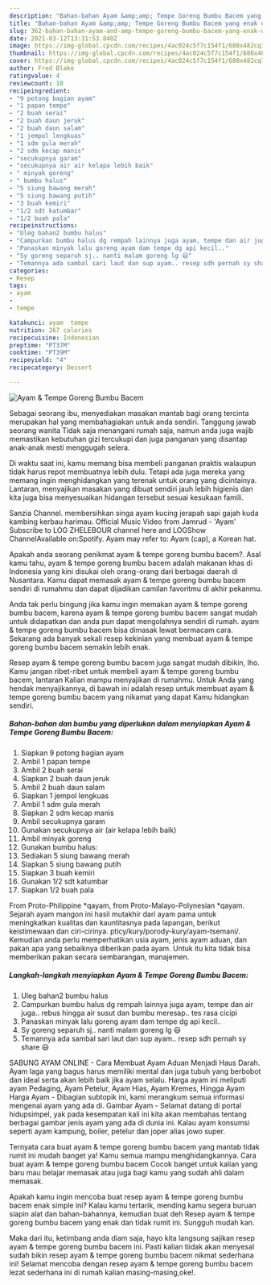 ```yaml
---
description: "Bahan-bahan Ayam &amp;amp; Tempe Goreng Bumbu Bacem yang enak dan Mudah Dibuat"
title: "Bahan-bahan Ayam &amp;amp; Tempe Goreng Bumbu Bacem yang enak dan Mudah Dibuat"
slug: 362-bahan-bahan-ayam-and-amp-tempe-goreng-bumbu-bacem-yang-enak-dan-mudah-dibuat
date: 2021-03-12T13:31:53.840Z
image: https://img-global.cpcdn.com/recipes/4ac024c5f7c154f1/680x482cq70/ayam-tempe-goreng-bumbu-bacem-foto-resep-utama.jpg
thumbnail: https://img-global.cpcdn.com/recipes/4ac024c5f7c154f1/680x482cq70/ayam-tempe-goreng-bumbu-bacem-foto-resep-utama.jpg
cover: https://img-global.cpcdn.com/recipes/4ac024c5f7c154f1/680x482cq70/ayam-tempe-goreng-bumbu-bacem-foto-resep-utama.jpg
author: Fred Blake
ratingvalue: 4
reviewcount: 10
recipeingredient:
- "9 potong bagian ayam"
- "1 papan tempe"
- "2 buah serai"
- "2 buah daun jeruk"
- "2 buah daun salam"
- "1 jempol lengkuas"
- "1 sdm gula merah"
- "2 sdm kecap manis"
- "secukupnya garam"
- "secukupnya air air kelapa lebih baik"
- " minyak goreng"
- " bumbu halus"
- "5 siung bawang merah"
- "5 siung bawang putih"
- "3 buah kemiri"
- "1/2 sdt katumbar"
- "1/2 buah pala"
recipeinstructions:
- "Uleg bahan2 bumbu halus"
- "Campurkan bumbu halus dg rempah lainnya juga ayam, tempe dan air juga.. rebus hingga air susut dan bumbu meresap.. tes rasa cicipi"
- "Panaskan minyak lalu goreng ayam dam tempe dg api kecil.."
- "Sy goreng separuh sj.. nanti malam goreng lg 😃"
- "Temannya ada sambal sari laut dan sup ayam.. resep sdh pernah sy share 😃"
categories:
- Resep
tags:
- ayam
- 
- tempe

katakunci: ayam  tempe 
nutrition: 267 calories
recipecuisine: Indonesian
preptime: "PT37M"
cooktime: "PT39M"
recipeyield: "4"
recipecategory: Dessert

---
```



![Ayam &amp; Tempe Goreng Bumbu Bacem](https://img-global.cpcdn.com/recipes/4ac024c5f7c154f1/680x482cq70/ayam-tempe-goreng-bumbu-bacem-foto-resep-utama.jpg)

Sebagai seorang ibu, menyediakan masakan mantab bagi orang tercinta merupakan hal yang membahagiakan untuk anda sendiri. Tanggung jawab seorang  wanita Tidak saja menangani rumah saja, namun anda juga wajib memastikan kebutuhan gizi tercukupi dan juga panganan yang disantap anak-anak mesti menggugah selera.

Di waktu  saat ini, kamu memang bisa membeli panganan praktis walaupun tidak harus repot membuatnya lebih dulu. Tetapi ada juga mereka yang memang ingin menghidangkan yang terenak untuk orang yang dicintainya. Lantaran, menyajikan masakan yang dibuat sendiri jauh lebih higienis dan kita juga bisa menyesuaikan hidangan tersebut sesuai kesukaan famili. 

Sanzia Channel. membersihkan singa ayam kucing jerapah sapi gajah kuda kambing kerbau harimau. Official Music Video from Jamrud - &#39;Ayam&#39; Subscribe to LOG ZHELEBOUR channel here and LOGShow ChannelAvailable on:Spotify. Ayam may refer to: Ayam (cap), a Korean hat.

Apakah anda seorang penikmat ayam &amp; tempe goreng bumbu bacem?. Asal kamu tahu, ayam &amp; tempe goreng bumbu bacem adalah makanan khas di Indonesia yang kini disukai oleh orang-orang dari berbagai daerah di Nusantara. Kamu dapat memasak ayam &amp; tempe goreng bumbu bacem sendiri di rumahmu dan dapat dijadikan camilan favoritmu di akhir pekanmu.

Anda tak perlu bingung jika kamu ingin memakan ayam &amp; tempe goreng bumbu bacem, karena ayam &amp; tempe goreng bumbu bacem sangat mudah untuk didapatkan dan anda pun dapat mengolahnya sendiri di rumah. ayam &amp; tempe goreng bumbu bacem bisa dimasak lewat bermacam cara. Sekarang ada banyak sekali resep kekinian yang membuat ayam &amp; tempe goreng bumbu bacem semakin lebih enak.

Resep ayam &amp; tempe goreng bumbu bacem juga sangat mudah dibikin, lho. Kamu jangan ribet-ribet untuk membeli ayam &amp; tempe goreng bumbu bacem, lantaran Kalian mampu menyajikan di rumahmu. Untuk Anda yang hendak menyajikannya, di bawah ini adalah resep untuk membuat ayam &amp; tempe goreng bumbu bacem yang nikamat yang dapat Kamu hidangkan sendiri.

<!--inarticleads1-->

##### Bahan-bahan dan bumbu yang diperlukan dalam menyiapkan Ayam &amp; Tempe Goreng Bumbu Bacem:

1. Siapkan 9 potong bagian ayam
1. Ambil 1 papan tempe
1. Ambil 2 buah serai
1. Siapkan 2 buah daun jeruk
1. Ambil 2 buah daun salam
1. Siapkan 1 jempol lengkuas
1. Ambil 1 sdm gula merah
1. Siapkan 2 sdm kecap manis
1. Ambil secukupnya garam
1. Gunakan secukupnya air (air kelapa lebih baik)
1. Ambil  minyak goreng
1. Gunakan  bumbu halus:
1. Sediakan 5 siung bawang merah
1. Siapkan 5 siung bawang putih
1. Siapkan 3 buah kemiri
1. Gunakan 1/2 sdt katumbar
1. Siapkan 1/2 buah pala


From Proto-Philippine *qayam, from Proto-Malayo-Polynesian *qayam. Sejarah ayam mangon ini hasil mutakhir dari ayam pama untuk meningkatkan kualitas dan kauntitasnya pada lapangan, berikut keistimewaan dan ciri-cirinya. pticy/kury/porody-kury/ayam-tsemani/. Kemudian anda perlu memperhatikan usia ayam, jenis ayam aduan, dan pakan apa yang sebaiknya diberikan pada ayam. Untuk itu kita tidak bisa memberikan pakan secara sembarangan, manajemen. 

<!--inarticleads2-->

##### Langkah-langkah menyiapkan Ayam &amp; Tempe Goreng Bumbu Bacem:

1. Uleg bahan2 bumbu halus
1. Campurkan bumbu halus dg rempah lainnya juga ayam, tempe dan air juga.. rebus hingga air susut dan bumbu meresap.. tes rasa cicipi
1. Panaskan minyak lalu goreng ayam dam tempe dg api kecil..
1. Sy goreng separuh sj.. nanti malam goreng lg 😃
1. Temannya ada sambal sari laut dan sup ayam.. resep sdh pernah sy share 😃


SABUNG AYAM ONLINE - Cara Membuat Ayam Aduan Menjadi Haus Darah. Ayam laga yang bagus harus memiliki mental dan juga tubuh yang berbobot dan ideal serta akan lebih baik jika ayam selalu. Harga ayam ini meliputi ayam Pedaging, Ayam Petelur, Ayam Hias, Ayam Kremes, Hingga Ayam Harga Ayam - Dibagian subtopik ini, kami merangkum semua informasi mengenai ayam yang ada di. Gambar Ayam - Selamat datang di portal hidupsimpel, yak pada kesempatan kali ini kita akan membahas tentang berbagai gambar jenis ayam yang ada di dunia ini. Kalau ayam konsumsi seperti ayam kampung, boiler, petelur dan joper alias jowo super. 

Ternyata cara buat ayam &amp; tempe goreng bumbu bacem yang mantab tidak rumit ini mudah banget ya! Kamu semua mampu menghidangkannya. Cara buat ayam &amp; tempe goreng bumbu bacem Cocok banget untuk kalian yang baru mau belajar memasak atau juga bagi kamu yang sudah ahli dalam memasak.

Apakah kamu ingin mencoba buat resep ayam &amp; tempe goreng bumbu bacem enak simple ini? Kalau kamu tertarik, mending kamu segera buruan siapin alat dan bahan-bahannya, kemudian buat deh Resep ayam &amp; tempe goreng bumbu bacem yang enak dan tidak rumit ini. Sungguh mudah kan. 

Maka dari itu, ketimbang anda diam saja, hayo kita langsung sajikan resep ayam &amp; tempe goreng bumbu bacem ini. Pasti kalian tiidak akan menyesal sudah bikin resep ayam &amp; tempe goreng bumbu bacem nikmat sederhana ini! Selamat mencoba dengan resep ayam &amp; tempe goreng bumbu bacem lezat sederhana ini di rumah kalian masing-masing,oke!.

